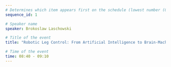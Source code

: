 ```yaml
---
# Determines which item appears first on the schedule (lowest number (0) appears first)
sequence_id: 1

# Speaker name
speaker: Brokoslaw Laschowski

# Title of the event
title: "Robotic Leg Control: From Artificial Intelligence to Brain-Machine Interfaces"

# Time of the event
time: 08:40 - 09:10
---
```

